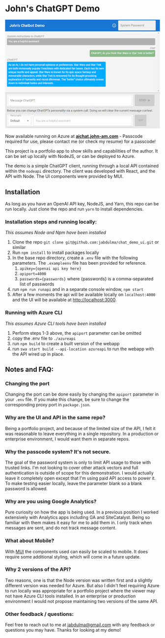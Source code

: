 # John's ChatGPT Demo

![Screenshot of a ChatGPT client](/screen.png?raw=true "Screenshot of Demo")

Now available running on Azure at **[aichat.john-am.com](https://aichat.john-am.com)** - Passcode required for use, please contact me (or check my resume) for a passcode!

This project is a portfolio app to show skills and capabilities of the author.  It can be set up locally with NodeJS, or can be deployed to Azure.

The demo is a simple ChatGPT client, running through a local API contained within the `nodeapi` directory.  The client was developed with React, and the API with Node.  The UI components were provided by MUI.


## Installation
As long as you have an OpenAI API key, NodeJS, and Yarn, this repo can be run locally.  Just clone the repo and run `yarn` to install dependencies.

### Installation steps and running locally:

*This assumes Node and Npm have been installed*

1. Clone the repo `git clone git@github.com:jabdulma/chat_demo_ui.git` or similar
2. Run `npm install` to install packages locally
3. In the base repo directory, create a `.env` file with the following parameters.  The `.exampleenv` file has been provided for reference.
   1. `apikey={openai api key here}`
   2. `apiport=4000`
   3. `passwords={passwords}` where {passwords} is a comma-separated list of passwords
4. run `npm run runapi` and in a separate console window, `npm start`
5. After a few moments the api will be available locally on `localhost:4000` and the UI will be available at [http://localhost:3000](http://localhost:3000).

### Running with Azure CLI

*This assumes Azure CLI tools have been installed* 

1. Perform steps 1-3 above, the `apiport` parameter can be omitted
2. copy the .env file to `./azureapi`
3. run `npm build` to create a built version of the webapp
4. run `swa start build --api-location azureapi` to run the webapp with the API wired up in place.

## Notes and FAQ:

### Changing the port

Changing the port can be done easily by changing the `apiport` parameter in your `.env` file.  If you make this change, 
be sure to change the corresponding proxy port in `package.json`.

### Why are the UI and API in the same repo?

Being a portfolio project, and because of the limited size of the API, I felt it was reasonable to leave everything in a single 
repository.  In a production or enterprise environment, I would want them in separate repos.

### Why the passcode system?  It's not secure.
The goal of the password system is only to limit API usage to those with trusted links.  I'm not looking to cover other attack vectors and 
full authentication is outside of scope for this demonstration.  I would actually leave it completely open except that I'm using paid API 
access to power it.  To make testing easier locally, leave the parameter blank so a blank password is allowed.

### Why are you using Google Analytics?
Pure curiosity on how the app is being used.  In a previous position I worked extensively with Analytics apps including GA and 
SiteCatalyst.  Being so familiar with them makes it easy for me to add them in.  I only track when messages are sent, and do not 
track message content.

### What about Mobile?
With [MUI](https://mui.com/core/) the components used can easily be scaled to mobile.  It does require some additional styling, which 
will come in a future update.

### Why 2 versions of the API?
Two reasons, one is that the Node version was written first and a slightly different version was needed for Azure.  But also 
I didn't feel requiring Azure to run locally was appropriate for a portfolio project where the viewer may not have Azure CLI 
tools installed.  In an enterprise or production environment I would not propose maintaining two versions of the same API.

### Other feedback / questions:
Feel free to reach out to me at jabdulma@gmail.com with any feedback or questions you may have.  Thanks for looking at my demo!